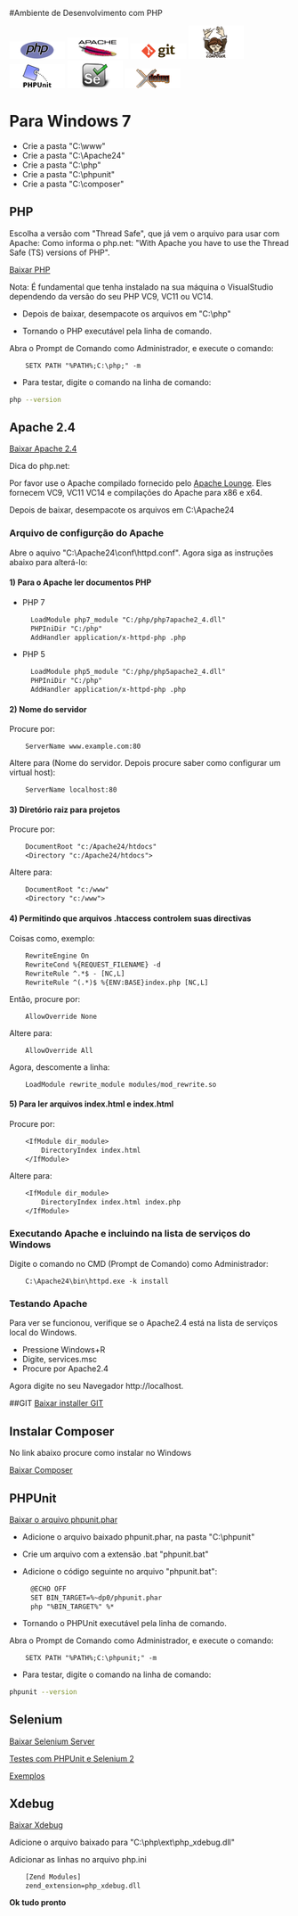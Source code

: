 #Ambiente de Desenvolvimento com PHP

[![PHP](images/php.png)](#php) 
[![Apache](images/apache2.png)](#apache-24) 
[![GIT](images/git.png)](#git) 
[![Composer](images/composer.png)](#composer) 
[![PHPUnit](images/phpunit.png)](#phpunit) 
[![Selenium](images/seleniumhq.png)](#selenium) 
[![Xdebug](images/xdebug.png)](#xdebug)


# Para Windows 7

* Crie a pasta "C:\www"
* Crie a pasta "C:\Apache24"
* Crie a pasta "C:\php"
* Crie a pasta "C:\phpunit"
* Crie a pasta "C:\composer"

## PHP

Escolha a versão com "Thread Safe", que já vem o arquivo para usar com Apache:
Como informa o php.net: "With Apache you have to use the Thread Safe (TS) versions of PHP".

[Baixar PHP](http://windows.php.net/download)

Nota: É fundamental que tenha instalado na sua máquina o VisualStudio
dependendo da versão do seu PHP VC9, VC11 ou VC14.

* Depois de baixar, desempacote os arquivos em "C:\php"

* Tornando o PHP executável pela linha de comando.

Abra o Prompt de Comando como Administrador, e execute o comando:
		
		SETX PATH "%PATH%;C:\php;" -m

* Para testar, digite o comando na linha de comando:

```bash
php --version
```

## Apache 2.4

[Baixar Apache 2.4](http://www.apachelounge.com/download)

Dica do php.net:

Por favor use o Apache compilado fornecido pelo [Apache Lounge](http://apachelounge.com).
Eles fornecem VC9, VC11 VC14 e compilações do Apache para x86 e x64.

Depois de baixar, desempacote os arquivos em C:\Apache24

### Arquivo de configurção do Apache

Abre o aquivo  "C:\Apache24\conf\httpd.conf". Agora siga as instruções abaixo para alterá-lo:

#### 1) Para o Apache ler documentos PHP

* PHP 7

		LoadModule php7_module "C:/php/php7apache2_4.dll"
		PHPIniDir "C:/php"
		AddHandler application/x-httpd-php .php

* PHP 5

		LoadModule php5_module "C:/php/php5apache2_4.dll"
		PHPIniDir "C:/php"
		AddHandler application/x-httpd-php .php

#### 2) Nome do servidor

Procure por:

		ServerName www.example.com:80

Altere para (Nome do servidor. Depois procure saber como configurar um virtual host):

		ServerName localhost:80

#### 3) Diretório raiz para projetos

Procure por:

		DocumentRoot "c:/Apache24/htdocs"
		<Directory "c:/Apache24/htdocs">
		
Altere para:

		DocumentRoot "c:/www"
		<Directory "c:/www">
		
#### 4) Permitindo que arquivos .htaccess controlem suas directivas

Coisas como, exemplo:

		RewriteEngine On
		RewriteCond %{REQUEST_FILENAME} -d
		RewriteRule ^.*$ - [NC,L]
		RewriteRule ^(.*)$ %{ENV:BASE}index.php [NC,L]

Então, procure por:

		AllowOverride None
		
Altere para:

		AllowOverride All
		
Agora, descomente a linha:

		LoadModule rewrite_module modules/mod_rewrite.so
		
#### 5) Para ler arquivos index.html e index.html

Procure por:

		<IfModule dir_module>
			DirectoryIndex index.html
		</IfModule>
		
Altere para:
		
		<IfModule dir_module>
			DirectoryIndex index.html index.php
		</IfModule>	
		
### Executando Apache e incluindo na lista de serviços do Windows

Digite o comando no CMD (Prompt de Comando) como Administrador:

		C:\Apache24\bin\httpd.exe -k install

### Testando Apache

Para ver se funcionou, verifique se o Apache2.4 está na lista de serviços local do Windows.

* Pressione Windows+R
* Digite, services.msc
* Procure por Apache2.4

Agora digite no seu Navegador http://localhost.

	
##GIT
[Baixar installer GIT](https://git-for-windows.github.io)


## Instalar Composer

No link abaixo procure como instalar no Windows

[Baixar Composer](https://getcomposer.org/download/)


## PHPUnit

[Baixar o arquivo phpunit.phar](http://https://phpunit.de/)

* Adicione o arquivo baixado phpunit.phar, na pasta "C:\phpunit\"
* Crie um arquivo com a extensão .bat "phpunit.bat"
* Adicione o código seguinte no arquivo "phpunit.bat":
	
		@ECHO OFF
		SET BIN_TARGET=%~dp0/phpunit.phar
		php "%BIN_TARGET%" %*

* Tornando o PHPUnit executável pela linha de comando.

Abra o Prompt de Comando como Administrador, e execute o comando:
		
		SETX PATH "%PATH%;C:\phpunit;" -m

* Para testar, digite o comando na linha de comando:

```bash
phpunit --version
```

## Selenium

[Baixar Selenium Server](http://docs.seleniumhq.org/download/)

[Testes com PHPUnit e Selenium 2](https://github.com/roggeo/phpunit-selenium-2)

[Exemplos](https://github.com/giorgiosironi/phpunit-selenium/)


## Xdebug

[Baixar Xdebug](http://xdebug.org/download.php)

Adicione o arquivo baixado para "C:\php\ext\php_xdebug.dll"

Adicionar as linhas no arquivo php.ini

		[Zend Modules]
		zend_extension=php_xdebug.dll


**Ok tudo pronto**
